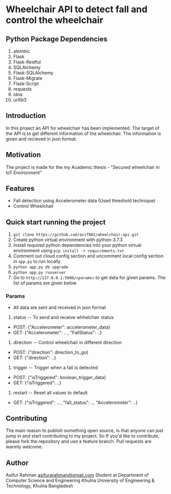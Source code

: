 # Wheelchair API to detect fall and control the wheelchair


## Python Package Dependencies
1. alembic
2. Flask
3. Flask-Restful
4. SQLAlchemy
5. Flask-SQLAlchemy
6. Flask-Migrate
7. Flask-Script
8. requests
9. idna
10. urllib3 


## Introduction
In this project an API for wheelchair has been implemented. The target of the API is to get different information of the wheelchair. The information is given and recieved in json format.


## Motivation
The project is made for the my Academic thesis - "Secured wheelchair in IoT Environment"


## Features
* Fall detection using Accelerometer data (Used threshold technique)
* Control Wheelchair


## Quick start running the project
1. `git clone https://github.com/asif001/wheelchair-api.git`
2. Create python virtual environment with python-3.7.3
3. Install required python dependencies into your python virtual environment using `pip install -r requirements.txt`
4. Comment out cloud config section and uncomment local config section in `app.py` to run locally
5. `python app.py db upgrade`
6. `python app.py runserver`
7. Go to `http://127.0.0.1:5000/<params>` to get data for given params. The list of params are given below


### Params
* All data are sent and received in json format
1. status -- To send and receive whhelchair status
* POST: {"Accelerometer": accelerometer_data}
* GET: {"Accelerometer": .. , "FallStatus": ..}

1. direction -- Control wheelchair in different direction
* POST: {"direction": direction_to_go}
* GET: {"direction": ..}

1. trigger -- Trigger when a fall is detected
* POST: {"isTriggered": boolean_trigger_data}
* GET: {"isTriggered": ..}

1. restart -- Reset all values to default
* GET: {"isTriggered": .. , "fall_status": .., "Accelerometer": ..}

## Contributing
The main reason to publish something open source, is that anyone can just jump in and start contributing to my project.
So If you'd like to contribute, please fork the repository and use a feature branch. Pull requests are warmly welcome.


## Author
Asifur Rahman
asifurarahman@gmail.com
Student at Department of Computer Science and Engineering
Khulna University of Engineering & Technology, Khulna
Bangladesh